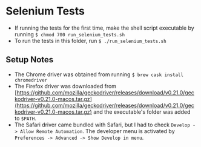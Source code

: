 # Selenium Tests

* If running the tests for the first time, make the shell script executable by running `$ chmod 700 run_selenium_tests.sh`
* To run the tests in this folder, run `$ ./run_selenium_tests.sh`

## Setup Notes

* The Chrome driver was obtained from running `$ brew cask install chromedriver`
* The Firefox driver was downloaded from [https://github.com/mozilla/geckodriver/releases/download/v0.21.0/geckodriver-v0.21.0-macos.tar.gz](https://github.com/mozilla/geckodriver/releases/download/v0.21.0/geckodriver-v0.21.0-macos.tar.gz) and the executable's folder was added to `$PATH`.
* The Safari driver came bundled with Safari, but I had to check `Develop -> Allow Remote Automation`. The developer menu is activated by `Preferences -> Advanced -> Show Develop in menu`.